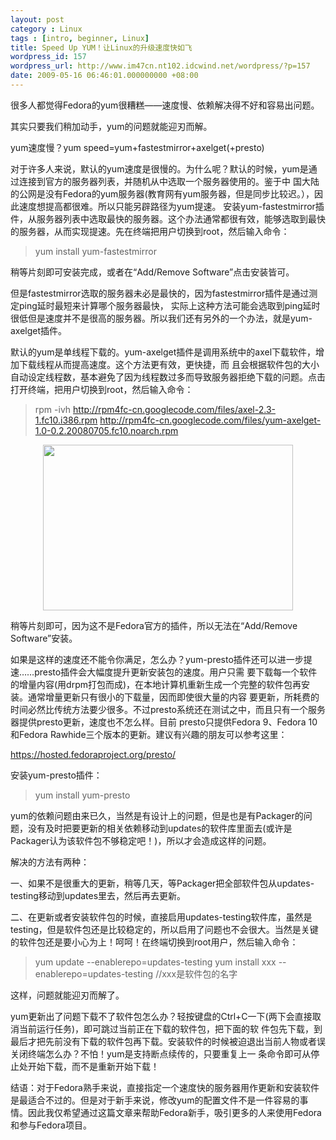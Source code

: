 ```yaml
---
layout: post
category : Linux
tags : [intro, beginner, Linux]
title: Speed Up YUM！让Linux的升级速度快如飞
wordpress_id: 157
wordpress_url: http://www.im47cn.nt102.idcwind.net/wordpress/?p=157
date: 2009-05-16 06:46:01.000000000 +08:00
---
```

很多人都觉得Fedora的yum很糟糕——速度慢、依赖解决得不好和容易出问题。

其实只要我们稍加动手，yum的问题就能迎刃而解。

yum速度慢？yum speed=yum+fastestmirror+axelget(+presto)

对于许多人来说，默认的yum速度是很慢的。为什么呢？默认的时候，yum是通过连接到官方的服务器列表，并随机从中选取一个服务器使用的。鉴于中 国大陆的公网是没有Fedora的yum服务器(教育网有yum服务器，但是同步比较迟。），因此速度想提高都很难。所以只能另辟路径为yum提速。
安装yum-fastestmirror插件，从服务器列表中选取最快的服务器。这个办法通常都很有效，能够选取到最快的服务器，从而实现提速。先在终端把用户切换到root，然后输入命令：
<blockquote>yum install yum-fastestmirror</blockquote>
稍等片刻即可安装完成，或者在“Add/Remove Software”点击安装皆可。

但是fastestmirror选取的服务器未必是最快的，因为fastestmirror插件是通过测定ping延时最短来计算哪个服务器最快， 实际上这种方法可能会选取到ping延时很低但是速度并不是很高的服务器。所以我们还有另外的一个办法，就是yum-axelget插件。

默认的yum是单线程下载的。yum-axelget插件是调用系统中的axel下载软件，增加下载线程从而提高速度。这个方法更有效，更快捷，而 且会根据软件包的大小自动设定线程数，基本避免了因为线程数过多而导致服务器拒绝下载的问题。点击打开终端，把用户切换到root，然后输入命令：
<blockquote>rpm -ivh <a href="http://rpm4fc-cn.googlecode.com/files/axel-2.3-1.fc10.i386.rpm" target="_blank">http://rpm4fc-cn.googlecode.com/files/axel-2.3-1.fc10.i386.rpm</a> <a href="http://rpm4fc-cn.googlecode.com/files/yum-axelget-1.0-0.2.20080705.fc10.noarch.rpm" target="_blank">http://rpm4fc-cn.googlecode.com/files/yum-axelget-1.0-0.2.20080705.fc10.noarch.rpm</a></blockquote>
<p style="text-align: center;"><img src="/attachments/month_0905/p2009517132319.png" border="0" alt="" width="400" height="265" align="middle" /></p>
稍等片刻即可，因为这不是Fedora官方的插件，所以无法在“Add/Remove Software”安装。

如果是这样的速度还不能令你满足，怎么办？yum-presto插件还可以进一步提速……presto插件会大幅度提升更新安装包的速度。用户只需 要下载每一个软件的增量内容(用drpm打包而成)，在本地计算机重新生成一个完整的软件包再安装。通常增量更新只有很小的下载量，因而即使很大量的内容 要更新，所耗费的时间必然比传统方法要少很多。不过presto系统还在测试之中，而且只有一个服务器提供presto更新，速度也不怎么样。目前 presto只提供Fedora 9、Fedora 10和Fedora Rawhide三个版本的更新。建议有兴趣的朋友可以参考这里：

<a href="https://hosted.fedoraproject.org/presto/" target="_blank">https://hosted.fedoraproject.org/presto/</a>

安装yum-presto插件：
<blockquote>yum install yum-presto</blockquote>
yum的依赖问题由来已久，当然是有设计上的问题，但是也是有Packager的问题，没有及时把要更新的相关依赖移动到updates的软件库里面去(或许是Packager认为该软件包不够稳定吧！)，所以才会造成这样的问题。

解决的方法有两种：

一、如果不是很重大的更新，稍等几天，等Packager把全部软件包从updates-testing移动到updates里去，然后再去更新。

二、在更新或者安装软件包的时候，直接启用updates-testing软件库，虽然是testing，但是软件包还是比较稳定的，所以启用了问题也不会很大。当然是关键的软件包还是要小心为上！呵呵！在终端切换到root用户，然后输入命令：
<blockquote>yum update --enablerepo=updates-testing
yum install xxx --enablerepo=updates-testing //xxx是软件包的名字</blockquote>
这样，问题就能迎刃而解了。

yum更新出了问题下载不了软件包怎么办？轻按键盘的Ctrl+C一下(两下会直接取消当前运行任务)，即可跳过当前正在下载的软件包，把下面的软 件包先下载，到最后才把先前没有下载的软件包再下载。安装软件的时候被迫退出当前人物或者误关闭终端怎么办？不怕！yum是支持断点续传的，只要重复上一 条命令即可从停止处开始下载，而不是重新开始下载！

结语：对于Fedora熟手来说，直接指定一个速度快的服务器用作更新和安装软件是最适合不过的。但是对于新手来说，修改yum的配置文件不是一件容易的事情。因此我仅希望通过这篇文章来帮助Fedora新手，吸引更多的人来使用Fedora和参与Fedora项目。
